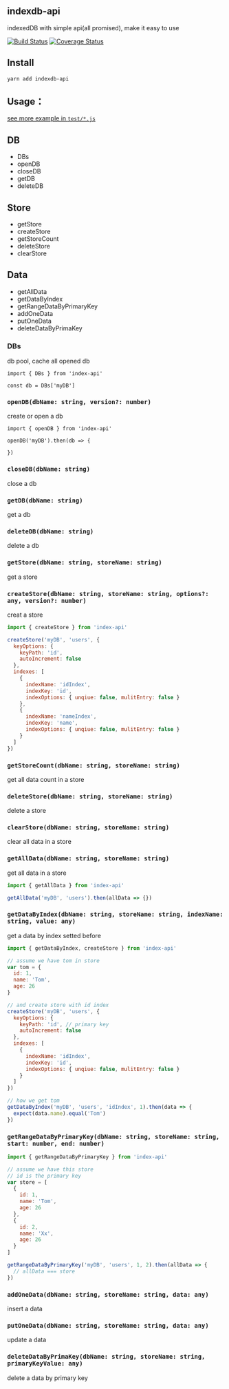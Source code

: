 ## indexdb-api

indexedDB with simple api(all promised), make it easy to use

[![Build Status](https://travis-ci.org/Hokkaidosunny/indexdb-api.svg?branch=master)](https://travis-ci.org/Hokkaidosunny/indexdb-api)
[![Coverage Status](https://coveralls.io/repos/github/Hokkaidosunny/indexdb-api/badge.svg?branch=master)](https://coveralls.io/github/Hokkaidosunny/indexdb-api?branch=master)

## Install

```
yarn add indexdb-api
```

## Usage：

[see more example in `test/*.js`](https://github.com/Hokkaidosunny/indexdb-api/tree/master/test)

## DB

- DBs
- openDB
- closeDB
- getDB
- deleteDB

## Store

- getStore
- createStore
- getStoreCount
- deleteStore
- clearStore

## Data

- getAllData
- getDataByIndex
- getRangeDataByPrimaryKey
- addOneData
- putOneData
- deleteDataByPrimaKey

### DBs

db pool, cache all opened db

```
import { DBs } from 'index-api'

const db = DBs['myDB']
```

### `openDB(dbName: string, version?: number)`

create or open a db

```
import { openDB } from 'index-api'

openDB('myDB').then(db => {

})
```

### `closeDB(dbName: string)`

close a db

### `getDB(dbName: string)`

get a db

### `deleteDB(dbName: string)`

delete a db

### `getStore(dbName: string, storeName: string)`

get a store

### `createStore(dbName: string, storeName: string, options?: any, version?: number)`

creat a store

```javascript
import { createStore } from 'index-api'

createStore('myDB', 'users', {
  keyOptions: {
    keyPath: 'id',
    autoIncrement: false
  },
  indexes: [
    {
      indexName: 'idIndex',
      indexKey: 'id',
      indexOptions: { unqiue: false, mulitEntry: false }
    },
    {
      indexName: 'nameIndex',
      indexKey: 'name',
      indexOptions: { unqiue: false, mulitEntry: false }
    }
  ]
})
```

### `getStoreCount(dbName: string, storeName: string)`

get all data count in a store

### `deleteStore(dbName: string, storeName: string)`

delete a store

### `clearStore(dbName: string, storeName: string)`

clear all data in a store

### `getAllData(dbName: string, storeName: string)`

get all data in a store

```javascript
import { getAllData } from 'index-api'

getAllData('myDB', 'users').then(allData => {})
```

### `getDataByIndex(dbName: string, storeName: string, indexName: string, value: any)`

get a data by index setted before

```javascript
import { getDataByIndex, createStore } from 'index-api'

// assume we have tom in store
var tom = {
  id: 1,
  name: 'Tom',
  age: 26
}

// and create store with id index
createStore('myDB', 'users', {
  keyOptions: {
    keyPath: 'id', // primary key
    autoIncrement: false
  },
  indexes: [
    {
      indexName: 'idIndex',
      indexKey: 'id',
      indexOptions: { unqiue: false, mulitEntry: false }
    }
  ]
})

// how we get tom
getDataByIndex('myDB', 'users', 'idIndex', 1).then(data => {
  expect(data.name).equal('Tom')
})
```

### `getRangeDataByPrimaryKey(dbName: string, storeName: string, start: number, end: number)`

```javascript
import { getRangeDataByPrimaryKey } from 'index-api'

// assume we have this store
// id is the primary key
var store = [
  {
    id: 1,
    name: 'Tom',
    age: 26
  },
  {
    id: 2,
    name: 'Xx',
    age: 26
  }
]

getRangeDataByPrimaryKey('myDB', 'users', 1, 2).then(allData => {
  // allData === store
})
```

### `addOneData(dbName: string, storeName: string, data: any)`

insert a data

### `putOneData(dbName: string, storeName: string, data: any)`

update a data

### `deleteDataByPrimaKey(dbName: string, storeName: string, primaryKeyValue: any)`

delete a data by primary key
